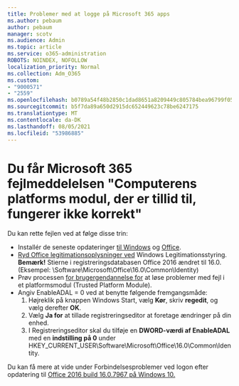 ```yaml
---
title: Problemer med at logge på Microsoft 365 apps
ms.author: pebaum
author: pebaum
manager: scotv
ms.audience: Admin
ms.topic: article
ms.service: o365-administration
ROBOTS: NOINDEX, NOFOLLOW
localization_priority: Normal
ms.collection: Adm_O365
ms.custom:
- "9000571"
- "2559"
ms.openlocfilehash: b0789a54f48b2850c1dad8651a8209449c805784bea96799f05e67c4bc43fdb0
ms.sourcegitcommit: b5f7da89a650d2915dc652449623c78be6247175
ms.translationtype: MT
ms.contentlocale: da-DK
ms.lasthandoff: 08/05/2021
ms.locfileid: "53986885"
---
```

# <a name="fixing-the-microsoft-365-apps-your-computers-trusted-platform-module-is-not-functioning-properly-message"></a>Du får Microsoft 365 fejlmeddelelsen "Computerens platforms modul, der er tillid til, fungerer ikke korrekt"

Du kan rette fejlen ved at følge disse trin:

- Installér de seneste opdateringer [til Windows](https://support.microsoft.com/help/4027667/windows-10-update) og [Office](https://support.office.com/article/update-office-and-your-computer-with-microsoft-update-2ab296f3-7f03-43a2-8e50-46de917611c5).
- [Ryd Office legitimationsoplysninger ved](https://docs.microsoft.com/office/troubleshoot/office-suite-issues/another-account-already-signed-in#step-4-clear-cached-credentials-on-the-computer) Windows Legitimationsstyring.<br/>
    **Bemærk!** Stierne i registreringsdatabasen Office 2016 ændret til 16.0. (Eksempel: \Software\Microsoft\Office\16.0\Common\Identity\)
- Prøv processen [for brugergendannelse for](https://docs.microsoft.com/office365/troubleshoot/administration/connection-issue-when-sign-in-office-2016#symptom-2) at løse problemer med fejl i et platformsmodul (Trusted Platform Module).
- Angiv EnableADAL = 0 ved at benytte følgende fremgangsmåde:  
    1. Højreklik på knappen Windows Start, vælg **Kør**, skriv **regedit**, og vælg derefter **OK**.
    2. Vælg **Ja for** at tillade registreringseditor at foretage ændringer på din enhed.
    3. I Registreringseditor skal du tilføje en **DWORD-værdi af EnableADAL** med en **indstilling på 0** under HKEY_CURRENT_USER\Software\Microsoft\Office\16.0\Common\Identity.

Du kan få mere at vide under Forbindelsesproblemer ved logon efter opdatering til [Office 2016 build 16.0.7967 på Windows 10.](https://docs.microsoft.com/office365/troubleshoot/administration/connection-issue-when-sign-in-office-2016)